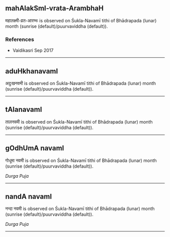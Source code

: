 ## mahAlakSmI-vrata-ArambhaH
महालक्ष्मी-व्रत-आरम्भः is observed on Śukla-Navamī tithi of Bhādrapada (lunar) month (sunrise (default)/puurvaviddha (default)).


### References
* Vaidikasri Sep 2017


---
## aduHkhanavamI
अदुःखनवमी is observed on Śukla-Navamī tithi of Bhādrapada (lunar) month (sunrise (default)/puurvaviddha (default)).



---
## tAlanavamI
तालनवमी is observed on Śukla-Navamī tithi of Bhādrapada (lunar) month (sunrise (default)/puurvaviddha (default)).



---
## gOdhUmA navamI
गोधूमा नवमी is observed on Śukla-Navamī tithi of Bhādrapada (lunar) month (sunrise (default)/puurvaviddha (default)).

_Durga Puja_

---
## nandA navamI
नन्दा नवमी is observed on Śukla-Navamī tithi of Bhādrapada (lunar) month (sunrise (default)/puurvaviddha (default)).

_Durga Puja_

---
